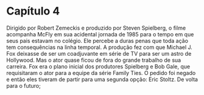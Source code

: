 # Capítulo 4

Dirigido por Robert Zemeckis e produzido por Steven Spielberg, o filme acompanha McFly em sua acidental jornada de 1985 para o tempo em que seus pais estavam no colégio. Ele percebe a duras penas que toda ação tem consequências na linha temporal. A produção fez com que Michael J. Fox deixasse de ser um coadjuvante em série de TV para ser um astro de Hollywood. Mas o ator quase ficou de fora do grande trabalho de sua carreira. Fox era o plano inicial dos produtores Spielberg e Bob Gale, que requisitaram o ator para a equipe da série Family Ties. O pedido foi negado e então eles tiveram de partir para uma segunda opção: Eric Stoltz. De volta para o futuro;